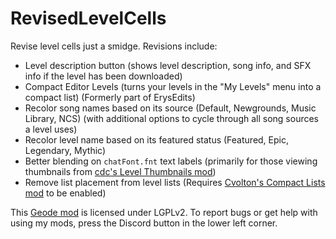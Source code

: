 # RevisedLevelCells
Revise level cells just a smidge. Revisions include:
- Level description button (shows level description, song info, and SFX info <cy>if the level has been downloaded</c>)
- Compact Editor Levels (turns your levels in the "My Levels" menu into a compact list) <cy>(Formerly part of ErysEdits)</c>
- Recolor song names based on its source (Default, Newgrounds, Music Library, NCS) <cy>(with additional options to cycle through all song sources a level uses)</c>
- Recolor level name based on its featured status (<cy>Featured</c>, <co>Epic</c>, <cp>Legendary</c>, <cj>Mythic</c>)
- Better blending on `chatFont.fnt` text labels <cy>(primarily for those viewing thumbnails from [cdc's Level Thumbnails mod](mod:cdc.level_thumbnails))</c>
- Remove list placement from level lists <cy>(Requires [Cvolton's Compact Lists mod](mod:cvolton.compact_lists) to be enabled)</c>

This [Geode mod](https://geode-sdk.org) is licensed under LGPLv2. To report bugs or get help with using my mods, press the Discord button in the lower left corner.
